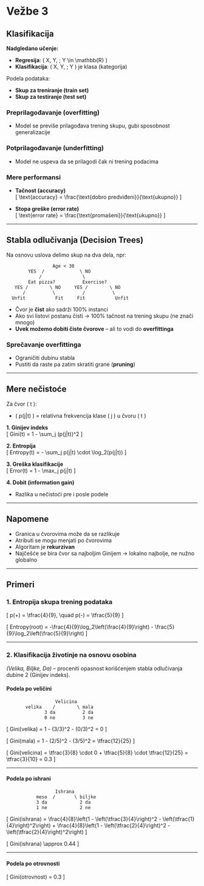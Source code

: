 # Vežbe 3

## Klasifikacija

**Nadgledano učenje:**
- **Regresija**: \( X, Y, \; Y \in \mathbb{R} \)  
- **Klasifikacija**: \( X, Y, \; Y \) je klasa (kategorija)  

Podela podataka:
- **Skup za treniranje (train set)**
- **Skup za testiranje (test set)**

### Preprilagođavanje (overfitting)
- Model se previše prilagođava trening skupu, gubi sposobnost generalizacije  

### Potprilagođavanje (underfitting)
- Model ne uspeva da se prilagodi čak ni trening podacima  

### Mere performansi
- **Tačnost (accuracy)**  
  \[
  \text{accuracy} = \frac{\text{dobro predviđeni}}{\text{ukupno}}
  \]  

- **Stopa greške (error rate)**  
  \[
  \text{error rate} = \frac{\text{promašeni}}{\text{ukupno}}
  \]  

---

## Stabla odlučivanja (Decision Trees)

Na osnovu uslova delimo skup na dva dela, npr:

```
                 Age < 30 
        YES  /             \ NO
            /               \
        Eat pizza?          Exercise?
   YES /        \ NO     YES /        \ NO
      /          \          /          \
  Unfit           Fit     Fit           Unfit
```

- Čvor je **čist** ako sadrži 100% instanci  
- Ako svi listovi postanu čisti → 100% tačnost na trening skupu (ne znači mnogo)  
- **Uvek možemo dobiti čiste čvorove** – ali to vodi do **overfittinga**  

### Sprečavanje overfittinga
- Ograničiti dubinu stabla  
- Pustiti da raste pa zatim skratiti grane (**pruning**)  

---

## Mere nečistoće

Za čvor \( t \):  
- \( p(j|t) \) = relativna frekvencija klase \( j \) u čvoru \( t \)  

**1. Ginijev indeks**  
\[
Gini(t) = 1 - \sum_j (p(j|t))^2
\]

**2. Entropija**  
\[
Entropy(t) = - \sum_j p(j|t) \cdot \log_2(p(j|t))
\]

**3. Greška klasifikacije**  
\[
Error(t) = 1 - \max_j p(j|t)
\]

**4. Dobit (information gain)**  
- Razlika u nečistoći pre i posle podele  

---

## Napomene
- Granica u čvorovima može da se razlikuje  
- Atributi se mogu menjati po čvorovima  
- Algoritam je **rekurzivan**  
- Najčešće se bira čvor sa najboljim Ginijem → lokalno najbolje, ne nužno globalno  

---

## Primeri

### 1. Entropija skupa trening podataka
\[
p(+) = \tfrac{4}{9}, \quad p(-) = \tfrac{5}{9}
\]  

\[
Entropy(root) = -\frac{4}{9}\log_2\left(\frac{4}{9}\right) - \frac{5}{9}\log_2\left(\frac{5}{9}\right)
\]  

---

### 2. Klasifikacija životinje na osnovu osobina  
*(Velika, Biljke, Da)* – proceniti opasnost korišćenjem stabla odlučivanja dubine 2 (Ginijev indeks).  

#### Podela po veličini

```
                  Velicina
       velika    /        \ mala
              3 da          2 da
              0 ne          3 ne
```

\[
Gini(velika) = 1 - (3/3)^2 - (0/3)^2 = 0
\]  

\[
Gini(mala) = 1 - (2/5)^2 - (3/5)^2 = \tfrac{12}{25}
\]  

\[
Gini(velicina) = \tfrac{3}{8} \cdot 0 + \tfrac{5}{8} \cdot \tfrac{12}{25} = \tfrac{3}{10} = 0.3
\]  

---

#### Podela po ishrani

```
                  Ishrana
           meso  /       \ biljke
           3 da            2 da
           1 ne            2 ne
```

\[
Gini(ishrana) = \frac{4}{8}\left(1 - \left(\tfrac{3}{4}\right)^2 - \left(\tfrac{1}{4}\right)^2\right) + \frac{4}{8}\left(1 - \left(\tfrac{2}{4}\right)^2 - \left(\tfrac{2}{4}\right)^2\right)
\]  

\[
Gini(ishrana) \approx 0.44
\]  

---

#### Podela po otrovnosti
\[
Gini(otrovnost) = 0.3
\]  
